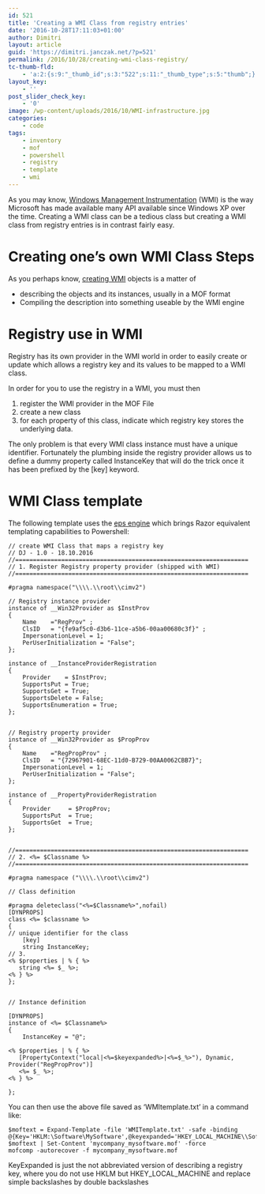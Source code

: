 ```yaml
---
id: 521
title: 'Creating a WMI Class from registry entries'
date: '2016-10-28T17:11:03+01:00'
author: Dimitri
layout: article
guid: 'https://dimitri.janczak.net/?p=521'
permalink: /2016/10/28/creating-wmi-class-registry/
tc-thumb-fld:
    - 'a:2:{s:9:"_thumb_id";s:3:"522";s:11:"_thumb_type";s:5:"thumb";}'
layout_key:
    - ''
post_slider_check_key:
    - '0'
image: /wp-content/uploads/2016/10/WMI-infrastructure.jpg
categories:
    - code
tags:
    - inventory
    - mof
    - powershell
    - registry
    - template
    - wmi
---
```


As you may know, [Windows Management Instrumentation](https://msdn.microsoft.com/en-us/library/aa394582(v=vs.85).aspx) (WMI) is the way Microsoft has made available many API available since Windows XP over the time. Creating a WMI class can be a tedious class but creating a WMI class from registry entries is in contrast fairly easy.

# Creating one’s own WMI Class Steps

As you perhaps know, [creating WMI](https://www.microsoft.com/en-us/download/details.aspx?id=8572) objects is a matter of

- describing the objects and its instances, usually in a MOF format
- Compiling the description into something useable by the WMI engine

# Registry use in WMI

Registry has its own provider in the WMI world in order to easily create or update which allows a registry key and its values to be mapped to a WMI class.

In order for you to use the registry in a WMI, you must then

1. register the WMI provider in the MOF File
2. create a new class
3. for each property of this class, indicate which registry key stores the underlying data.

The only problem is that every WMI class instance must have a unique identifier. Fortunately the plumbing inside the registry provider allows us to define a dummy property called InstanceKey that will do the trick once it has been prefixed by the \[key\] keyword.

# WMI Class template

The following template uses the [eps engine](https://github.com/straightdave/eps) which brings Razor equivalent templating capabilities to Powershell:

```
// create WMI Class that maps a registry key
// DJ - 1.0 - 18.10.2016
//==================================================================
// 1. Register Registry property provider (shipped with WMI)
//==================================================================

#pragma namespace("\\\\.\\root\\cimv2")

// Registry instance provider
instance of __Win32Provider as $InstProv
{
	Name    ="RegProv" ;
	ClsID   = "{fe9af5c0-d3b6-11ce-a5b6-00aa00680c3f}" ;
	ImpersonationLevel = 1;
	PerUserInitialization = "False";
};

instance of __InstanceProviderRegistration
{
	Provider    = $InstProv;
	SupportsPut = True;
	SupportsGet = True;
	SupportsDelete = False;
	SupportsEnumeration = True;
};


// Registry property provider
instance of __Win32Provider as $PropProv
{
	Name    ="RegPropProv" ;
	ClsID   = "{72967901-68EC-11d0-B729-00AA0062CBB7}";
	ImpersonationLevel = 1;
	PerUserInitialization = "False";
};

instance of __PropertyProviderRegistration
{
	Provider     = $PropProv;
	SupportsPut  = True;
	SupportsGet  = True;
};


//==================================================================
// 2. <%= $Classname %>
//==================================================================

#pragma namespace ("\\\\.\\root\\cimv2")

// Class definition

#pragma deleteclass("<%=$Classname%>",nofail)
[DYNPROPS]
class <%= $classname %>
{
// unique identifier for the class
	[key]
	string InstanceKey;
// 3.
<% $properties | % { %>
   string <%= $_ %>;
<% } %>
};


// Instance definition

[DYNPROPS]
instance of <%= $Classname%>
{
	InstanceKey = "@";

<% $properties | % { %>
   [PropertyContext("local|<%=$keyexpanded%>|<%=$_%>"), Dynamic, Provider("RegPropProv")]
   <%= $_ %>;
<% } %>

};
```

You can then use the above file saved as ‘WMItemplate.txt’ in a command like:

```
$moftext = Expand-Template -file 'WMITemplate.txt' -safe -binding @{Key='HKLM:\Software\MySoftware',@keyexpanded='HKEY_LOCAL_MACHINE\\Software\\MySoftware,@classname='MyCompany_MySoftware'}
$moftext | Set-Content 'mycompany_mysoftware.mof' -force
mofcomp -autorecover -f mycompany_mysoftware.mof
```

KeyExpanded is just the not abbreviated version of describing a registry key, where you do not use HKLM but HKEY\_LOCAL\_MACHINE and replace simple backslashes by double backslashes